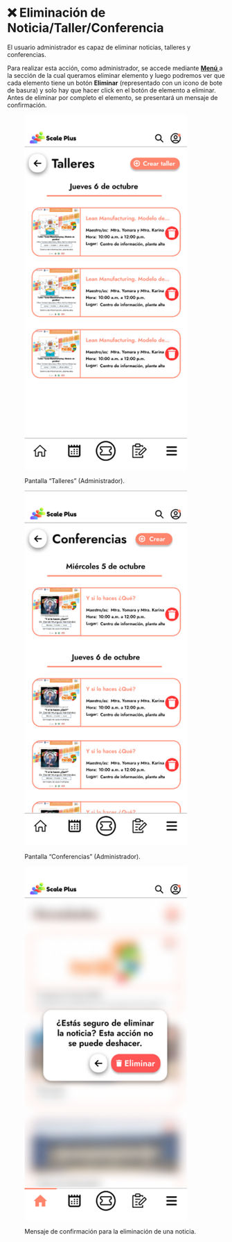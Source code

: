 # ❌ Eliminación de Noticia/Taller/Conferencia

El usuario administrador es capaz de eliminar noticias, talleres y conferencias.

Para realizar esta acción, como administrador, se accede mediante [**Menú** ](../../funcionalidades/menu.md)a la sección de la cual queramos eliminar elemento y luego podremos ver que cada elemento tiene un botón **Eliminar** (representado con un icono de bote de basura) y solo hay que hacer click en el botón de elemento a eliminar. Antes de eliminar por completo el elemento, se presentará un mensaje de confirmación.

<figure><img src="../../.gitbook/assets/Pantalla “Talleres” (Administrador)_.png" alt="" width="375"><figcaption><p>Pantalla “Talleres” (Administrador).</p></figcaption></figure>

<figure><img src="../../.gitbook/assets/Pantalla “Conferencias” (Administrador)_.png" alt="" width="375"><figcaption><p>Pantalla “Conferencias” (Administrador).</p></figcaption></figure>

<figure><img src="../../.gitbook/assets/Mensaje de confirmación para la eliminación de una noticia_.png" alt="" width="375"><figcaption><p>Mensaje de confirmación para la eliminación de una noticia.</p></figcaption></figure>
